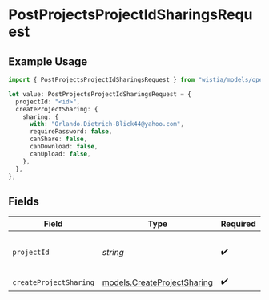 # PostProjectsProjectIdSharingsRequest

## Example Usage

```typescript
import { PostProjectsProjectIdSharingsRequest } from "wistia/models/operations";

let value: PostProjectsProjectIdSharingsRequest = {
  projectId: "<id>",
  createProjectSharing: {
    sharing: {
      with: "Orlando.Dietrich-Blick44@yahoo.com",
      requirePassword: false,
      canShare: false,
      canDownload: false,
      canUpload: false,
    },
  },
};
```

## Fields

| Field                                                               | Type                                                                | Required                                                            | Description                                                         |
| ------------------------------------------------------------------- | ------------------------------------------------------------------- | ------------------------------------------------------------------- | ------------------------------------------------------------------- |
| `projectId`                                                         | *string*                                                            | :heavy_check_mark:                                                  | Hashed ID of the project to be shared                               |
| `createProjectSharing`                                              | [models.CreateProjectSharing](../../models/createprojectsharing.md) | :heavy_check_mark:                                                  | N/A                                                                 |